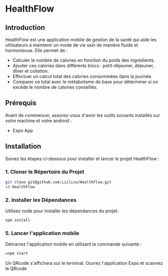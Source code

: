 # HealthFlow

## Introduction
HealthFlow est une application mobile de gestion de la santé qui aide les utilisateurs à maintenir un mode de vie sain de manière fluide et harmonieuse. Elle permet de :
 
- Calculer le nombre de calories en fonction du poids des ingrédients.
- Ajouter ces calories dans différents blocs : petit-déjeuner, déjeuner, dîner et collation.
- Effectuer un calcul total des calories consommées dans la journée.
- Comparer ce total avec le métabolisme de base pour déterminer si on excède le nombre de calories conseillés.

## Prérequis
Avant de commencer, assurez-vous d'avoir les outils suivants installés sur votre machine et votre android :
- Expo App

## Installation
Suivez les étapes ci-dessous pour installer et lancer le projet HealthFlow :

### 1. Cloner le Répertoire du Projet
```bash
git clone git@github.com:Liilice/HealthFlow.git
cd HealthFlow
```

### 2. Installer les Dépendances
Utilisez node pour installer les dépendances du projet.
```bash
npm install
```

### 5. Lancer l'application mobile
Démarrez l'application mobile en utilisant la commande suivante :
```bash
=npm start
```
Un QRcode s'affichera sur le terminal. 
Ouvrez l'application Expo et scannez le QRcode
